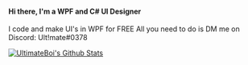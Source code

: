 #### Hi there, I'm a WPF and C# UI Designer
I code and make UI's in WPF for FREE
All you need to do is DM me on Discord: Ult!mate#0378

<!--
**UltimateBoi/UltimateBoi** is a ✨ _special_ ✨ repository because its `README.md` (this file) appears on your GitHub profile.

Here are some ideas to get you started:

- 🔭 I’m currently working on ...
- 🌱 I’m currently learning ...
- 👯 I’m looking to collaborate on ...
- 🤔 I’m looking for help with ...
- 💬 Ask me about ...
- 📫 How to reach me: ...
- 😄 Pronouns: ...
- ⚡ Fun fact: ...
-->

[![UltimateBoi's Github Stats](https://github-readme-stats.vercel.app/api?username=UltimateBoi&show_icons=true&theme=dark)](https://github.com/anuraghazra/github-readme-stats)
